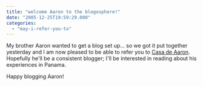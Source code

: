 ```yaml
---
title: "welcome Aaron to the blogosphere!"
date: "2005-12-25T19:59:29.000"
categories: 
  - "may-i-refer-you-to"
---
```


My brother Aaron wanted to get a blog set up... so we got it put together yesterday and I am now pleased to be able to refer you to [Casa de Aaron](http://thehubbs.net/aaron/). Hopefully he'll be a consistent blogger; I'll be interested in reading about his experiences in Panama.

Happy blogging Aaron!
